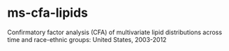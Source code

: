 # ms-cfa-lipids
Confirmatory factor analysis (CFA) of multivariate lipid distributions across time and race-ethnic groups: United States, 2003-2012
